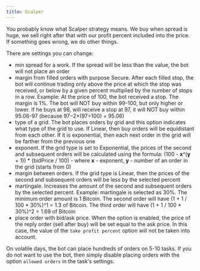 ```yaml
---
title: Scalper
---
```


You probably know what Scalper strategy means. We buy when spread is huge, we sell right after that 
with our profit percent included into the price. If something goes wrong, we do other things.

There are settings you can change:
- min spread for a work. If the spread will be less than the value, the bot will not place an order
- margin from filled orders with purpose Secure. After each filled stop, the bot will 
continue trading only above the price at which the stop was received, or below by a given percent 
multiplied by the number of stops in a row. 
Example: At the price of 100, the bot received a stop. The margin is 1%.
The bot will NOT buy within 99-100, but only higher or lower. If he buys at 98, 
will receive a stop at 97, it will NOT buy within 95.06-97 (because 97−2×(97÷100) = 95.06)
- type of a grid. The bot places orders by grid and this option indicates 
what type of the grid to use. If Linear, then buy orders will be equidistant from each other. 
If it is exponential, then each next order in the grid will be farther from the previous one 
- exponent. If the grid type is set to Exponential, the prices of the second and subsequent 
orders will be calculated using the formula:
(100 - **x**^(**y** + 1)) * (bidPrice / 100)  -  where **x** - exponent, **y** - number of an order 
in the grid (starts from 0)
- margin between orders. If the grid type is Linear, then the prices of the second and 
subsequent orders will be less by the selected percent
- martingale. Increases the amount of the second and subsequent orders by the selected percent. 
Example: martingale is selected as 30%. The minimum order amount is 1 Bitcoin. 
The second order will have (1 + 1 / 100 * 30%)^1 = 1.3 of Bitcoin. 
The third order will have (1 + 1 / 100 * 30%)^2 = 1.69 of Bitcoin
- place order with bid/ask price. When the option is enabled, the price of the reply 
order (sell after buy) will be set equal to the ask price. 
In this case, the value of the `take profit percent` option will not be taken into account.

On volatile days, the bot can place hundreds of orders on 5-10 tasks. 
If you do not want to use the bot, then simply disable placing orders with the option 
`allowed orders` in the task's settings.